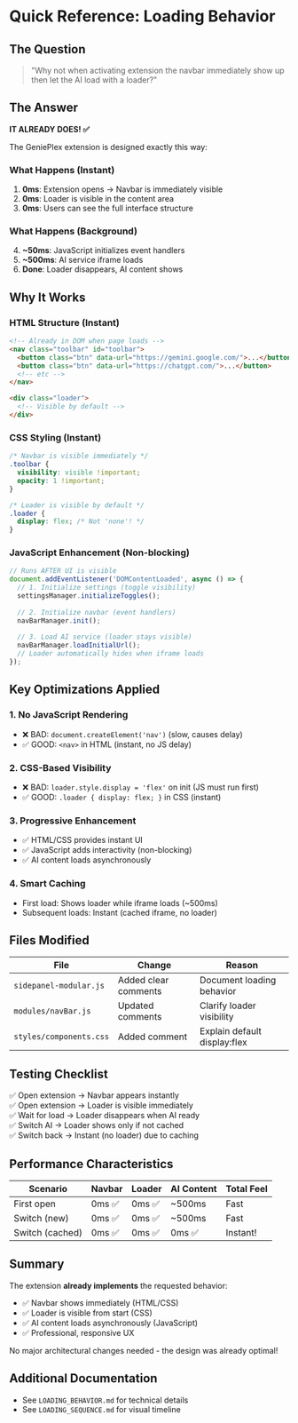 # Quick Reference: Loading Behavior

## The Question
> "Why not when activating extension the navbar immediately show up then let the AI load with a loader?"

## The Answer
**IT ALREADY DOES! ✅**

The GeniePlex extension is designed exactly this way:

### What Happens (Instant)
1. **0ms**: Extension opens → Navbar is immediately visible
2. **0ms**: Loader is visible in the content area
3. **0ms**: Users can see the full interface structure

### What Happens (Background)
4. **~50ms**: JavaScript initializes event handlers
5. **~500ms**: AI service iframe loads
6. **Done**: Loader disappears, AI content shows

## Why It Works

### HTML Structure (Instant)
```html
<!-- Already in DOM when page loads -->
<nav class="toolbar" id="toolbar">
  <button class="btn" data-url="https://gemini.google.com/">...</button>
  <button class="btn" data-url="https://chatgpt.com/">...</button>
  <!-- etc -->
</nav>

<div class="loader">
  <!-- Visible by default -->
</div>
```

### CSS Styling (Instant)
```css
/* Navbar is visible immediately */
.toolbar {
  visibility: visible !important;
  opacity: 1 !important;
}

/* Loader is visible by default */
.loader {
  display: flex; /* Not 'none'! */
}
```

### JavaScript Enhancement (Non-blocking)
```javascript
// Runs AFTER UI is visible
document.addEventListener('DOMContentLoaded', async () => {
  // 1. Initialize settings (toggle visibility)
  settingsManager.initializeToggles();
  
  // 2. Initialize navbar (event handlers)
  navBarManager.init();
  
  // 3. Load AI service (loader stays visible)
  navBarManager.loadInitialUrl();
  // Loader automatically hides when iframe loads
});
```

## Key Optimizations Applied

### 1. **No JavaScript Rendering**
- ❌ BAD: `document.createElement('nav')` (slow, causes delay)
- ✅ GOOD: `<nav>` in HTML (instant, no JS delay)

### 2. **CSS-Based Visibility**
- ❌ BAD: `loader.style.display = 'flex'` on init (JS must run first)
- ✅ GOOD: `.loader { display: flex; }` in CSS (instant)

### 3. **Progressive Enhancement**
- ✅ HTML/CSS provides instant UI
- ✅ JavaScript adds interactivity (non-blocking)
- ✅ AI content loads asynchronously

### 4. **Smart Caching**
- First load: Shows loader while iframe loads (~500ms)
- Subsequent loads: Instant (cached iframe, no loader)

## Files Modified

| File | Change | Reason |
|------|--------|--------|
| `sidepanel-modular.js` | Added clear comments | Document loading behavior |
| `modules/navBar.js` | Updated comments | Clarify loader visibility |
| `styles/components.css` | Added comment | Explain default display:flex |

## Testing Checklist

✅ Open extension → Navbar appears instantly  
✅ Open extension → Loader is visible immediately  
✅ Wait for load → Loader disappears when AI ready  
✅ Switch AI → Loader shows only if not cached  
✅ Switch back → Instant (no loader) due to caching  

## Performance Characteristics

| Scenario | Navbar | Loader | AI Content | Total Feel |
|----------|--------|--------|------------|------------|
| First open | 0ms ✅ | 0ms ✅ | ~500ms | Fast |
| Switch (new) | 0ms ✅ | 0ms ✅ | ~500ms | Fast |
| Switch (cached) | 0ms ✅ | 0ms ✅ | 0ms ✅ | Instant! |

## Summary

The extension **already implements** the requested behavior:
- ✅ Navbar shows immediately (HTML/CSS)
- ✅ Loader is visible from start (CSS)
- ✅ AI content loads asynchronously (JavaScript)
- ✅ Professional, responsive UX

No major architectural changes needed - the design was already optimal!

## Additional Documentation

- See `LOADING_BEHAVIOR.md` for technical details
- See `LOADING_SEQUENCE.md` for visual timeline
